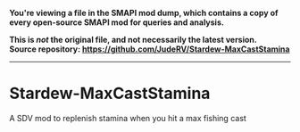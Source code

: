 **You're viewing a file in the SMAPI mod dump, which contains a copy of every open-source SMAPI mod
for queries and analysis.**

**This is _not_ the original file, and not necessarily the latest version.**  
**Source repository: https://github.com/JudeRV/Stardew-MaxCastStamina**

----

# Stardew-MaxCastStamina
A SDV mod to replenish stamina when you hit a max fishing cast
